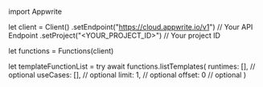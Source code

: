 import Appwrite

let client = Client()
    .setEndpoint("https://cloud.appwrite.io/v1") // Your API Endpoint
    .setProject("&lt;YOUR_PROJECT_ID&gt;") // Your project ID

let functions = Functions(client)

let templateFunctionList = try await functions.listTemplates(
    runtimes: [], // optional
    useCases: [], // optional
    limit: 1, // optional
    offset: 0 // optional
)

